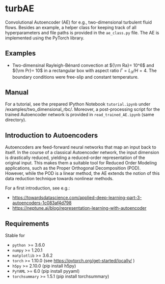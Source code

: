 # turbAE
Convolutional Autoencoder (AE) for e.g., two-dimensional turbulent fluid flows. Besides an example, a helper class for keeping track of all hyperparameters and file paths is provided in the `ae_class.py` file. The AE is implemented using the PyTorch library.

## Examples
- Two-dimensinal Rayleigh-Bénard convection at ${\rm Ra}= 10^6$ and ${\rm Pr}= 10$ in a rectangular box with aspect ratio $\Gamma = L_X/H = 4$. The boundary conditions were free-slip and constant temperature.

## Manual
For a tutorial, see the prepared IPython Notebook `tutorial.ipynb` under /examples/two_dimensional_rbc/. Moreover, a post-processing script for the trained Autoencoder network is provided in `read_trained_AE.ipynb` (same directory).

## Introduction to Autoencoders
Autoencoders are feed-forward neural networks that map an input back to itself. In the course of a classical Autoencoder network, the input dimension is drastically reduced, yielding a reduced-order representation of the original input.
This makes them a suitable tool for Reduced Order Modeling applications, such as the Proper Orthogonal Decomposition (POD). However, while the POD is a linear method, the AE extends the notion of this data reduction technique towards nonlinear methods.

For a first introduction, see e.g.:
- https://towardsdatascience.com/applied-deep-learning-part-3-autoencoders-1c083af4d798
- https://neptune.ai/blog/representation-learning-with-autoencoder


## Requirements
Stable for
- `python `>=  3.6.0
- `numpy`  >= 1.20.1
- `matplotlib` >= 3.6.2
- `torch`  >= 1.10.0      (see https://pytorch.org/get-started/locally/ )
- `h5py`   >= 2.10.0      (pip install h5py) 
- `PyYAML` >= 6.0         (pip install pyyaml)
- `torchsummary` >= 1.5.1 (pip install torchsummary)


